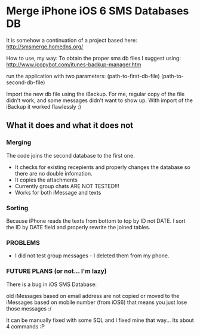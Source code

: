 Merge iPhone iOS 6 SMS Databases DB
================

It is somehow a continuation of a project based here:
http://smsmerge.homedns.org/

How to use, my way:
To obtain the proper sms db files I suggest using:
http://www.icopybot.com/itunes-backup-manager.htm

run the application with two parameters:
(path-to-first-db-file) (path-to-second-db-file)

Import the new db file using the iBackup.
For me, regular copy of the file didn't work, and some messages didn't want to show up.
With import of the iBackup it worked flawlessly :)


What it does and what it does not
------------

### Merging

The code joins the second database to the first one. 
* It checks for existing recepients and properly changes the database so there are no double infomation.
* It copies the attachments
* Currently group chats ARE NOT TESTED!!!
* Works for both iMessage and texts

### Sorting
Because iPhone reads the texts from bottom to top by ID not DATE.
I sort the ID by DATE field and properly rewrite the joined tables.

### PROBLEMS

* I did not test group messages - I deleted them from my phone.

### FUTURE PLANS (or not... I'm lazy)

There is a bug in iOS SMS Database:

old iMessages based on email address are not copied or moved 
to the iMessages based on mobile number (from iOS6) that means you just lose those messages :/

It can be manually fixed with some SQL and I fixed mine that way... Its about 4 commands :P

